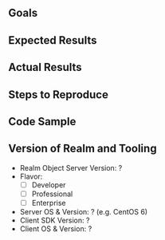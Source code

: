 <!--- We LOVE to help with any issues or bugs you have! -->

<!--- Questions: If you have questions about how to use Realm, please ask on -->
<!--- StackOverflow: http://stackoverflow.com/questions/ask?tags=realm -->
<!--- We monitor the `realm` tag. -->

<!--- Feature Request: Just fill in the first two sections below. -->

<!--- Bugs: To help you as fast as possible with an issue please describe your issue  -->
<!--- and the steps you have taken to reproduce it in as much detail as possible.  -->

<!--- Thanks for helping us help you! :-)  -->

## Goals

<!--- What are you trying to achieve? -->

## Expected Results

<!--- What did you expect to happen? -->

## Actual Results

<!--- What happened instead? -->
<!--- e.g. the stack trace of a crash -->

## Steps to Reproduce

<!--- What are steps we can follow to reproduce this issue? -->

## Code Sample

<!--- Please provide a code sample or test case that highlights the issue. -->
<!--- If relevant, include your model definitions. -->
<!--- For larger code samples, links to external gists/repositories are preferred. -->
<!--- Alternatively, you can share information confidentially via email at help@realm.io. -->
<!--- Full projects that we can compile and run ourselves are ideal! -->

## Version of Realm and Tooling

- Realm Object Server Version: ?
- Flavor:
  - [ ] Developer
  - [ ] Professional
  - [ ] Enterprise
- Server OS & Version: ? (e.g. CentOS 6)
- Client SDK Version: ?
- Client OS & Version: ?

